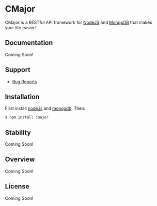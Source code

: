 # CMajor

CMajor is a RESTful API framework for [NodeJS](http://nodejs.org/) and [MongoDB](http://www.mongodb.org/) that makes your life easier!

## Documentation

Coming Soon!

## Support

 - [Bug Reports](https://github.com/staticinteger/cmajor/issues/)
 
## Installation
 
 First install [node.js](http://nodejs.org/) and [mongodb](http://www.mongodb.org/downloads). Then:
 
 ```sh
$ npm install cmajor
```

## Stability

Coming Soon!

## Overview

Coming Soon!

## License

Coming Soon!